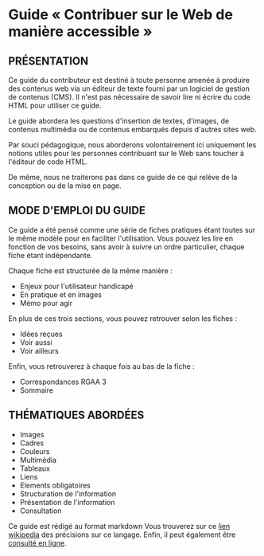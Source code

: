 # Guide « Contribuer sur le Web de manière accessible »
## PRÉSENTATION

Ce guide du contributeur est destiné à toute personne amenée à produire des contenus web via un éditeur de texte fourni par un logiciel de gestion de contenus (CMS). Il n'est pas nécessaire de savoir lire ni écrire du code HTML pour utiliser ce guide.

Le guide abordera les questions d'insertion de textes, d'images, de contenus multimédia ou de contenus embarqués depuis d'autres sites web.

Par souci pédagogique, nous aborderons volontairement ici uniquement les notions utiles pour les personnes contribuant sur le Web sans toucher à l'éditeur de code HTML.

De même, nous ne traiterons pas dans ce guide de ce qui relève de la conception ou de la mise en page.

## MODE D'EMPLOI DU GUIDE

Ce guide a été pensé comme une série de fiches pratiques étant toutes sur le même modèle pour en faciliter l'utilisation. Vous pouvez les lire en fonction de vos besoins, sans avoir à suivre un ordre particulier, chaque fiche étant indépendante.

Chaque fiche est structurée de la même manière :
* Enjeux pour l'utilisateur handicapé
* En pratique et en images
* Mémo pour agir

En plus de ces trois sections, vous pouvez retrouver selon les fiches :
* Idées reçues
* Voir aussi
* Voir ailleurs

Enfin, vous retrouverez à chaque fois au bas de la fiche :
* Correspondances RGAA 3
* Sommaire

## THÉMATIQUES ABORDÉES

* Images
* Cadres
* Couleurs
* Multimédia
* Tableaux
* Liens
* Elements obligatoires
* Structuration de l'information
* Présentation de l'information
* Consultation

Ce guide est rédigé au format markdown Vous trouverez sur ce [lien wikipedia](https://fr.wikipedia.org/wiki/Markdown) des précisions sur ce langage. Enfin, il peut également être [consulté en ligne](http://disic.github.io/guide-contribuer_accessible/).

